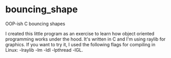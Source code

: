 # bouncing_shape
OOP-ish C bouncing shapes

I created this little program as an exercise to learn how object oriented programming works under the hood. It's written in C and I'm using raylib for graphics.
If you want to try it, I used the following flags for compiling in Linux: -lraylib -lm -ldl -lpthread -lGL. 
